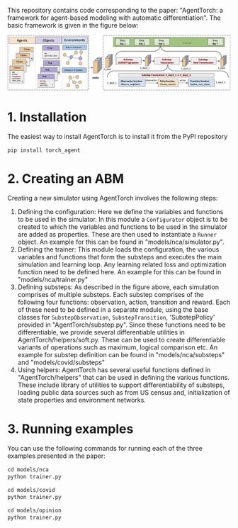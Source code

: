 This repository contains code corresponding to the paper: "AgentTorch: a framework for agent-based modeling with automatic differentiation". The basic framework is given in the figure below:

![Agent Torch Framework](./Figure2_Framework_final.png "AgentTorch Framework")

# 1. Installation

The easiest way to install AgentTorch is to install it from the PyPI repository
```
pip install torch_agent
```

# 2. Creating an ABM
Creating a new simulator using AgentTorch involves the following steps:
1. Defining the configuration: Here we define the variables and functions to be used in the simulator. In this module a `Configurator` object is to be created to which the variables and functions to be used in the simulator are added as properties. These are then used to instantiate a `Runner` object. An example for this can be found in "models/nca/simulator.py". 
2. Defining the trainer: This module loads the configuration, the various variables and functions that form the substeps and executes the main simulation and learning loop. Any learning related loss and optimization function need to be defined here. An example for this can be found in "models/nca/trainer.py"
3. Defining substeps: As described in the figure above, each simulation comprises of multiple substeps. Each substep comprises of the following four functions: observation, action, transition and reward. Each of these need to be defined in a separate module, using the base classes for `SubstepObservation`, `SubstepTransition`, 'SubstepPolicy' provided in "AgentTorch/substep.py". Since these functions need to be differentiable, we provide several differentiable utilities in AgentTorch/helpers/soft.py. These can be used to create differentiable variants of operations such as maximum, logical comparison etc. An example for substep definition can be found in "models/nca/substeps" and "models/covid/substeps"
4. Using helpers: AgentTorch has several useful functions defined in "AgentTorch/helpers" that can be used in defining the various functions. These include library of utilities to support differentiability of substeps, loading public data sources such as from US census and, initialization of state properties and environment networks. 

# 3. Running examples
You can use the following commands for running each of the three examples presented in the paper:

```
cd models/nca
python trainer.py
```
```
cd models/covid
python trainer.py
```
```
cd models/opinion
python trainer.py
```
